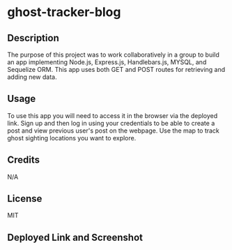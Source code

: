 # ghost-tracker-blog

## Description

The purpose of this project was to work collaboratively in a group to build an app implementing Node.js, Express.js, Handlebars.js, MYSQL, and Sequelize ORM. This app uses both GET and POST routes for retrieving and adding new data.

## Usage

To use this app you will need to access it in the browser via the deployed link. Sign up and then log in using your credentials to be able to create a post and view previous user's post on the webpage. Use the map to track ghost sighting locations you want to explore.

## Credits

N/A

## License

MIT

## Deployed Link and Screenshot